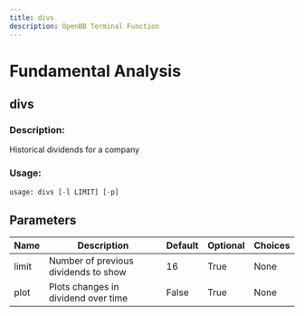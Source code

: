 ```yaml
---
title: divs
description: OpenBB Terminal Function
---
```


# Fundamental Analysis

## divs

### Description: 

Historical dividends for a company

### Usage: 
```python
usage: divs [-l LIMIT] [-p]
```

## Parameters

| Name | Description | Default | Optional | Choices |
| ---- | ----------- | ------- | -------- | ------- |
| limit | Number of previous dividends to show | 16 | True | None |
| plot | Plots changes in dividend over time | False | True | None |


